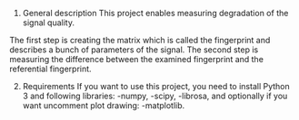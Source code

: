 1. General description
This project enables measuring degradation of the signal quality.

The first step is creating the matrix which is called the fingerprint and describes a bunch of parameters of the signal.
The second step is measuring the difference between the examined fingerprint and the referential fingerprint.

2. Requirements
If you want to use this project, you need to install Python 3 and following libraries:
-numpy,
-scipy,
-librosa,
and optionally if you want uncomment plot drawing:
-matplotlib.
